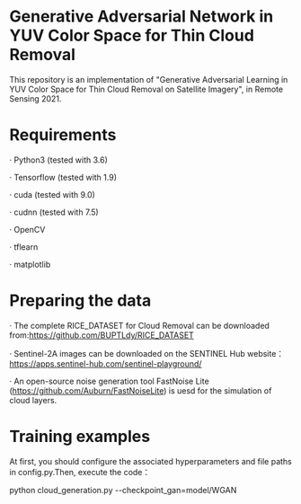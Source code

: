 # Generative Adversarial Network in YUV Color Space for Thin Cloud Removal
This repository is an implementation of "Generative Adversarial Learning in YUV Color Space for Thin Cloud Removal on Satellite Imagery", in Remote Sensing 2021.
# Requirements
· Python3 (tested with 3.6) 

· Tensorflow (tested with 1.9)

· cuda (tested with 9.0)

· cudnn (tested with 7.5)

· OpenCV

· tflearn

· matplotlib

# Preparing the data
· The complete RICE_DATASET for Cloud Removal can be downloaded from:https://github.com/BUPTLdy/RICE_DATASET

· Sentinel-2A images can be downloaded on the SENTINEL Hub website：https://apps.sentinel-hub.com/sentinel-playground/

· An open-source noise generation tool FastNoise Lite (https://github.com/Auburn/FastNoiseLite) is uesd for the simulation of cloud layers.

# Training examples
At first, you should configure the associated hyperparameters and file paths in config.py.Then, execute the code：

python cloud_generation.py --checkpoint_gan=model/WGAN



